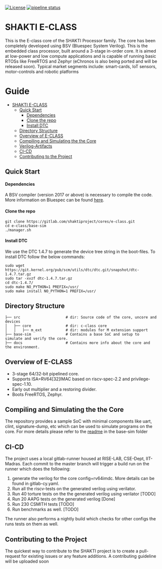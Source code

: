 [![License](https://img.shields.io/badge/License-BSD%203--Clause-blue.svg)](LICENSE)
[![pipeline status](https://gitlab.com/shaktiproject/cores/e-class/badges/master/pipeline.svg)](https://gitlab.com/shaktiproject/cores/e-class/commits/master)
# SHAKTI E-CLASS #

This is the E-class core of the SHAKTI Processor family. The core has been completely developed using BSV (Bluespec System Verilog). This is the embedded class processor, built around a 3-stage in-order core. It is aimed at low-power and low compute applications and is capable of running basic RTOSs like FreeRTOS and Zephyr (eChronos is also being ported and will be released soon). Typical market segments include: smart-cards, IoT sensors, motor-controls and robotic platforms


# Guide
- [SHAKTI E-CLASS](#shakti-e-class)
  * [Quick Start](#quick-start)
      - [Dependencies](#dependencies)
      - [Clone the repo](#clone-the-repo)
      - [Install DTC](#install-dtc)
  * [Directory Structure](#directory-structure)
  * [Overview of E-CLASS](#overview-of-e-class)
  * [Compiling and Simulating the the Core](#compiling-and-simulating-the-the-core)
  * [Verilog-Artifacts](./docs/verilog-artifacts/verilog-artifacts.md)
  * [CI-CD](#ci-cd)
  * [Contributing to the Project](#contributing-to-the-project)



## Quick Start

#### Dependencies

A BSV compiler (version 2017 or above) is necessary to compile the code. More information
on Bluespec can be found [here](www.bluespec.com).

#### Clone the repo 

``` 
git clone https://gitlab.com/shaktiproject/cores/e-class.git
cd e-class/base-sim
./manager.sh
```
#### Install DTC
We use the DTC 1.4.7 to generate the device tree string in the boot-files. To install DTC follow the below commands:
```
sudo wget https://git.kernel.org/pub/scm/utils/dtc/dtc.git/snapshot/dtc-1.4.7.tar.gz
sudo tar -xvzf dtc-1.4.7.tar.gz
cd dtc-1.4.7/
sudo make NO_PYTHON=1 PREFIX=/usr/
sudo make install NO_PYTHON=1 PREFIX=/usr/             
```

## Directory Structure
    ├── src                     # dir: Source code of the core, uncore and devices
    │   ├── core                # dir: c-class core
    │   │   ├── m_ext           # dir: modules for M extension support
    ├── base-sim                # Contains a base SoC and setup to simulate and verify the core. 
    ├── docs		            # Contains more info about the core and the environment.
   
## Overview of E-CLASS 

* 3-stage 64/32-bit pipelined core.
* Supports ISA=RV64[32]IMAC based on riscv-spec-2.2 and privilege-spec-1.10.
* Early out multiplier and a restoring divider.
* Boots FreeRTOS, Zephyr.

## Compiling and Simulating the the Core

The repository provides a sample SoC with minimal components like uart, clint, signature-dump, etc which can be used to simulate programs on the core. For more details please refer to the [readme](base-sim/README.md) in the base-sim folder

## CI-CD

The project uses a local gitlab-runner housed at RISE-LAB, CSE-Dept, IIT-Madras. Each commit to the master branch will trigger a build run on the runner which does the following:

1. generate the verilog for the core config=rv64imdc. More details can be found in gitlab-cy.yaml.
2. Run all the riscv-tests on the generated verilog using verilator.
3. Run 40 torture tests on the the generated verilog using verilator [TODO]
4. Run 20 AAPG tests on the generated verilog [Done]
5. Run 230 CSMITH tests [TODO]
6. Run benchmarks as well. [TODO]

The runner also performs a nightly build which checks for other configs the runs tests on them as well.


## Contributing to the Project 

The quickest way to contribute to the SHAKTI project is to create a pull-request for existing issues or any feature additions. A contributing guideline will be uploaded soon
